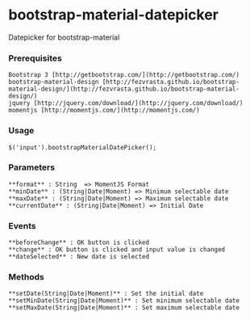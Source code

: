 # bootstrap-material-datepicker
Datepicker for bootstrap-material

### Prerequisites
    Bootstrap 3 [http://getbootstrap.com/](http://getbootstrap.com/)
	bootstrap-material-design [http://fezvrasta.github.io/bootstrap-material-design/](http://fezvrasta.github.io/bootstrap-material-design/)
	jquery [http://jquery.com/download/](http://jquery.com/download/)
	momentjs [http://momentjs.com/](http://momentjs.com/)

### Usage
	$('input').bootstrapMaterialDatePicker();
	
### Parameters
	**format** : String  => MomentJS Format
	**minDate** : (String|Date|Moment) => Minimum selectable date
	**maxDate** : (String|Date|Moment) => Maximum selectable date
	**currentDate** : (String|Date|Moment) => Initial Date

### Events
	**beforeChange** : OK button is clicked
	**change** : OK button is clicked and input value is changed
	**dateSelected** : New date is selected

### Methods
	**setDate(String|Date|Moment)** : Set the initial date
	**setMinDate(String|Date|Moment)** : Set minimum selectable date
	**setMaxDate(String|Date|Moment)** : Set maximum selectable date
	